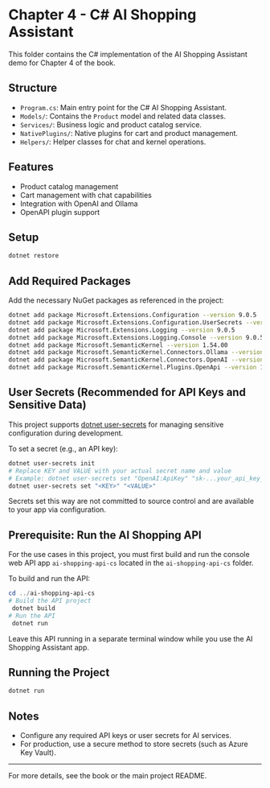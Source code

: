 # Chapter 4 - C# AI Shopping Assistant

This folder contains the C# implementation of the AI Shopping Assistant demo for Chapter 4 of the book.

## Structure
- `Program.cs`: Main entry point for the C# AI Shopping Assistant.
- `Models/`: Contains the `Product` model and related data classes.
- `Services/`: Business logic and product catalog service.
- `NativePlugins/`: Native plugins for cart and product management.
- `Helpers/`: Helper classes for chat and kernel operations.

## Features
- Product catalog management
- Cart management with chat capabilities
- Integration with OpenAI and Ollama
- OpenAPI plugin support

## Setup
```zsh
dotnet restore
```

## Add Required Packages
Add the necessary NuGet packages as referenced in the project:
```zsh
dotnet add package Microsoft.Extensions.Configuration --version 9.0.5
dotnet add package Microsoft.Extensions.Configuration.UserSecrets --version 9.0.5
dotnet add package Microsoft.Extensions.Logging --version 9.0.5
dotnet add package Microsoft.Extensions.Logging.Console --version 9.0.5
dotnet add package Microsoft.SemanticKernel --version 1.54.00
dotnet add package Microsoft.SemanticKernel.Connectors.Ollama --version 1.54.0-alpha
dotnet add package Microsoft.SemanticKernel.Connectors.OpenAI --version 1.54.0
dotnet add package Microsoft.SemanticKernel.Plugins.OpenApi --version 1.54.0
```

## User Secrets (Recommended for API Keys and Sensitive Data)
This project supports [dotnet user-secrets](https://learn.microsoft.com/en-us/aspnet/core/security/app-secrets) for managing sensitive configuration during development.

To set a secret (e.g., an API key):
```zsh
dotnet user-secrets init
# Replace KEY and VALUE with your actual secret name and value
# Example: dotnet user-secrets set "OpenAI:ApiKey" "sk-...your_api_key_here..."
dotnet user-secrets set "<KEY>" "<VALUE>"
```

Secrets set this way are not committed to source control and are available to your app via configuration.

## Prerequisite: Run the AI Shopping API
For the use cases in this project, you must first build and run the console web API app `ai-shopping-api-cs` located in the `ai-shopping-api-cs` folder.

To build and run the API:
```powershell
cd ../ai-shopping-api-cs
# Build the API project
 dotnet build
# Run the API
 dotnet run
```
Leave this API running in a separate terminal window while you use the AI Shopping Assistant app.

## Running the Project
```zsh
dotnet run
```

## Notes
- Configure any required API keys or user secrets for AI services.
- For production, use a secure method to store secrets (such as Azure Key Vault).

---
For more details, see the book or the main project README.

